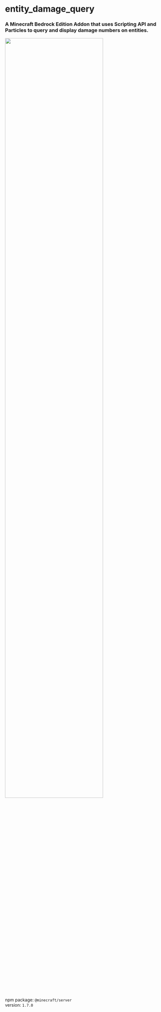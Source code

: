 # entity_damage_query
### A Minecraft Bedrock Edition Addon that uses Scripting API and Particles to query and display damage numbers on entities.

<img src="https://media.giphy.com/media/v1.Y2lkPTc5MGI3NjExOXY2NXdrazFpZGpuc24ya2UyNTF2M2IzNzh5N3loYjJqM2lva2RqaiZlcD12MV9pbnRlcm5hbF9naWZfYnlfaWQmY3Q9Zw/VMRJeSsCWh0Br4JPsJ/giphy-downsized-large.gif" width="80%" height="80%"/>

<br>npm package: `@minecraft/server`
<br>version: `1.7.0`
